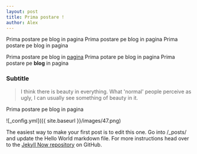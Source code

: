 ```yaml
---
layout: post
title: Prima postare !
author: Alex
---
```


Prima postare pe blog in pagina
Prima postare pe blog in pagina
Prima postare pe blog in pagina

Prima postare pe blog in <a href="#" >pagina</a>
Prima potare pe blog in pagina
Prima postare pe <b>blog</b> in pagina

### Subtitle

<blockquote>I think there is beauty in everything. What 'normal' people perceive as ugly, I can usually see something of beauty in it.</blockquote>


Prima postare pe blog in pagina

![_config.yml]({{ site.baseurl }}/images/47.png)

The easiest way to make your first post is to edit this one. Go into /_posts/ and update the Hello World markdown file. For more instructions head over to the [Jekyll Now repository](https://github.com/barryclark/jekyll-now) on GitHub.
